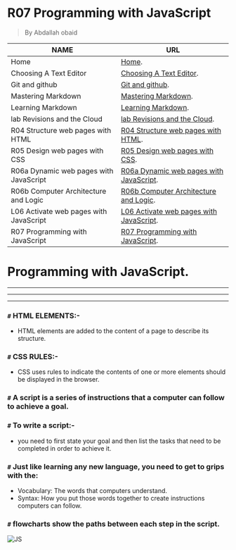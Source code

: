 # R07 Programming with JavaScript
> By Abdallah obaid

**NAME** | **URL**
------------ | -------------
Home | [Home](https://abdallah-obaid.github.io/learning-journal/).
Choosing A Text Editor | [Choosing A Text Editor](https://abdallah-obaid.github.io/learning-journal/choosing-A-Text-Editor).
Git and github | [Git and github](https://abdallah-obaid.github.io/learning-journal/git-and-github).
Mastering Markdown | [Mastering Markdown](https://abdallah-obaid.github.io/learning-journal/mastering-Markdown).
Learning Markdown | [Learning Markdown](https://abdallah-obaid.github.io/learning-journal/learning-Markdown).
lab Revisions and the Cloud  | [lab Revisions and the Cloud](https://abdallah-obaid.github.io/learning-journal/R03-Revisions-and-the-Cloud).
R04 Structure web pages with HTML  | [R04 Structure web pages with HTML](https://abdallah-obaid.github.io/learning-journal/R04-Structure-web-pages-with-HTML).
R05 Design web pages with CSS  | [R05 Design web pages with CSS](https://abdallah-obaid.github.io/learning-journal/R05-Design-web-pages-with-CSS).
R06a Dynamic web pages with JavaScript  | [R06a Dynamic web pages with JavaScript](https://abdallah-obaid.github.io/learning-journal/R06a-Dynamic-web-pages-with-JavaScript).
R06b Computer Architecture and Logic  | [R06b Computer Architecture and Logic](https://abdallah-obaid.github.io/learning-journal/R06b-Computer-Architecture-and-Logic).
L06 Activate web pages with JavaScript  | [L06 Activate web pages with JavaScript](https://abdallah-obaid.github.io/learning-journal/L06-Activate-web-pages-with-JavaScript.Html).
R07 Programming with JavaScript  | [R07 Programming with JavaScript](https://abdallah-obaid.github.io/learning-journal/R07-Programming-with-JavaScript).

# Programming with JavaScript.
----------------------------------
----------------------------------
----------------------------------
### `#` HTML ELEMENTS:-
* HTML elements are added to the content of a page to describe its structure.
### `#` CSS RULES:-
* CSS uses rules to indicate the contents of one or more elements should be displayed in the browser.
### `#` A script is a series of instructions that a computer can follow to achieve a goal. 
### `#` To write a script:-
* you need to first state your goal and then list the tasks that need to be completed in order to achieve it. 
### `#` Just like learning any new language, you need to get to grips with the: 
* Vocabulary: The words that computers understand. 
* Syntax: How you put those words together to create instructions computers can follow.
### `#` flowcharts show the paths between each step in the script.
![JS](https://media0.giphy.com/media/XaefzCVVqg4Uw/source.gif)